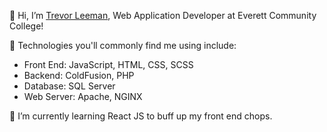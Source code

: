 👋 Hi, I’m [Trevor Leeman](https://www.linkedin.com/in/trevor-leeman/), Web Application Developer at Everett Community College!

🧰 Technologies you'll commonly find me using include:
- Front End: JavaScript, HTML, CSS, SCSS
- Backend: ColdFusion, PHP 
- Database: SQL Server
- Web Server: Apache, NGINX

🌱 I’m currently learning React JS to buff up my front end chops.
